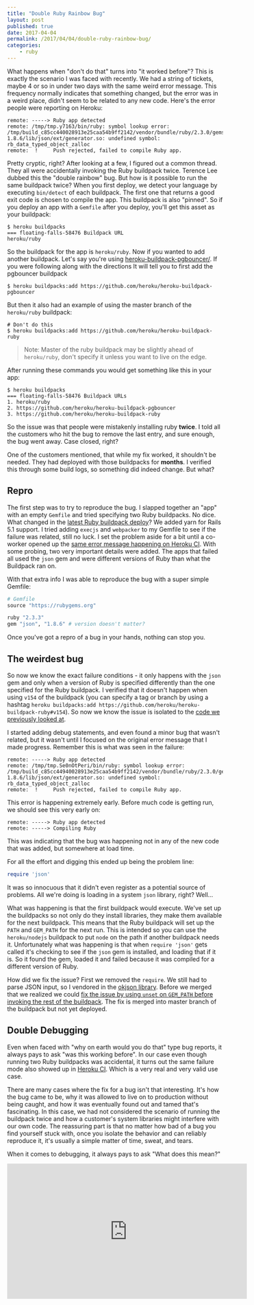 ```yaml
---
title: "Double Ruby Rainbow Bug"
layout: post
published: true
date: 2017-04-04
permalink: /2017/04/04/double-ruby-rainbow-bug/
categories:
    - ruby
---
```


What happens when "don't do that" turns into "it worked before"? This is exactly the scenario I was faced with recently. We had a string of tickets, maybe 4 or so in under two days with the same weird error message. This frequency normally indicates that something changed, but the error was in a weird place, didn't seem to be related to any new code. Here's the error people were reporting on Heroku:

```
remote: -----> Ruby app detected
remote: /tmp/tmp.y7163/bin/ruby: symbol lookup error: /tmp/build_c85cc440028913e25caa54b9ff2142/vendor/bundle/ruby/2.3.0/gems/json-1.8.6/lib/json/ext/generator.so: undefined symbol: rb_data_typed_object_zalloc
remote:  !     Push rejected, failed to compile Ruby app.
```

Pretty cryptic, right? After looking at a few, I figured out a common thread. They all were accidentally invoking the Ruby buildpack twice. Terence Lee dubbed this the "double rainbow" bug. But how is it possible to run the same buildpack twice? When you first deploy, we detect your language by executing `bin/detect` of each buildpack. The first one that returns a good exit code is chosen to compile the app. This buildpack is also "pinned". So if you deploy an app with a `Gemfile` after you deploy, you'll get this asset as your buildpack:

```
$ heroku buildpacks
=== floating-falls-58476 Buildpack URL
heroku/ruby
```

So the buildpack for the app is `heroku/ruby`. Now if you wanted to add another buildpack. Let's say you're using [heroku-buildpack-pgbouncer/](https://github.com/heroku/heroku-buildpack-pgbouncer). If you were following along with the directions It will tell you to first add the pgbouncer buildpack

```
$ heroku buildpacks:add https://github.com/heroku/heroku-buildpack-pgbouncer
```

But then it also had an example of using the master branch of the `heroku/ruby` buildpack:

```
# Don't do this
$ heroku buildpacks:add https://github.com/heroku/heroku-buildpack-ruby
```

> Note: Master of the ruby buildpack may be slightly ahead of `heroku/ruby`, don't specify it unless you want to live on the edge.

After running these commands you would get something like this in your app:

```
$ heroku buildpacks
=== floating-falls-58476 Buildpack URLs
1. heroku/ruby
2. https://github.com/heroku/heroku-buildpack-pgbouncer
3. https://github.com/heroku/heroku-buildpack-ruby
```

So the issue was that people were mistakenly installing ruby __twice__. I told all the customers who hit the bug to remove the last entry, and sure enough, the bug went away. Case closed, right?

One of the customers mentioned, that while my fix worked, it shouldn't be needed. They had deployed with those buildpacks for __months__. I verified this through some build logs, so something did indeed change. But what?

## Repro

The first step was to try to reproduce the bug. I slapped together an "app" with an empty `Gemfile` and tried specifying two Ruby buildpacks. No dice. What changed in the [latest Ruby buildpack deploy](https://github.com/heroku/heroku-buildpack-ruby/compare/v154...v155#diff-3fc66e13e389ff4d15c7ca3ddb86464eR333)? We added yarn for Rails 5.1 support. I tried adding `execjs` and `webpacker` to my Gemfile to see if the failure was related, still no luck. I set the problem aside for a bit until a co-worker opened up the [same error message happening on Heroku CI](https://github.com/heroku/heroku-buildpack-ruby/issues/551). With some probing, two very important details were added. The apps that failed all used the `json` gem and were different versions of Ruby than what the Buildpack ran on.

With that extra info I was able to reproduce the bug with a super simple Gemfile:

```ruby
# Gemfile
source "https://rubygems.org"

ruby "2.3.3"
gem "json", "1.8.6" # version doesn't matter?
```

Once you've got a repro of a bug in your hands, nothing can stop you.

## The weirdest bug

So now we know the exact failure conditions - it only happens with the `json` gem and only when a version of Ruby is specified differently than the one specified for the Ruby buildpack. I verified that it doesn't happen when using `v154` of the buildpack (you can specify a tag or branch by using a hashtag `heroku buildpacks:add https://github.com/heroku/heroku-buildpack-ruby#v154`). So now we know the issue is isolated to the [code we previously looked at](https://github.com/heroku/heroku-buildpack-ruby/compare/v154...v155#diff-3fc66e13e389ff4d15c7ca3ddb86464eR333).

I started adding debug statements, and even found a minor bug that wasn't related, but it wasn't until I focused on the original error message that I made progress. Remember this is what was seen in the failure:


```
remote: -----> Ruby app detected
remote: /tmp/tmp.Se0nOtPeri/bin/ruby: symbol lookup error: /tmp/build_c85cc44940028913e25caa54b9ff2142/vendor/bundle/ruby/2.3.0/gems/json-1.8.6/lib/json/ext/generator.so: undefined symbol: rb_data_typed_object_zalloc
remote:  !     Push rejected, failed to compile Ruby app.
```

This error is happening extremely early. Before much code is getting run, we should see this very early on:

```
remote: -----> Ruby app detected
remote: -----> Compiling Ruby
```

This was indicating that the bug was happening not in any of the new code that was added, but somewhere at load time.

For all the effort and digging this ended up being the problem line:

```ruby
require 'json'
```

It was so innocuous that it didn't even register as a potential source of problems. All we're doing is loading in a system `json` library, right? Well...

What was happening is that the first buildpack would execute. We've set up the buildpacks so not only do they install libraries, they make them available for the next buildpack. This means that the Ruby buildpack will set up the `PATH` and `GEM_PATH` for the next run. This is intended so you can use the `heroku/nodejs` buildpack to put `node` on the path if another buildpack needs it. Unfortunately what was happening is that when `require 'json'` gets called it's checking to see if the `json` gem is installed, and loading that if it is. So it found the gem, loaded it and failed because it was compiled for a different version of Ruby.

How did we fix the issue? First we removed the `require`. We still had to parse JSON input, so I vendored in the [okjson library](https://github.com/kr/okjson). Before we merged that we realized we could [fix the issue by using `unset` on `GEM_PATH` before invoking the rest of the buildpack](https://github.com/heroku/heroku-buildpack-ruby/pull/553). The fix is merged into master branch of the buildpack but not yet deployed.


## Double Debugging

Even when faced with "why on earth would you do that" type bug reports, it always pays to ask "was this working before". In our case even though running two Ruby buildpacks was accidental, it turns out the same failure mode also showed up in [Heroku CI](https://devcenter.heroku.com/articles/heroku-ci). Which is a very real and very valid use case.

There are many cases where the fix for a bug isn't that interesting. It's how the bug came to be, why it was allowed to live on to production without being caught, and how it was eventually found out and tamed that's fascinating. In this case, we had not considered the scenario of running the buildpack twice and how a customer's system libraries might interfere with our own code. The reassuring part is that no matter how bad of a bug you find yourself stuck with, once you isolate the behavior and can reliably reproduce it, it's usually a simple matter of time, sweat, and tears.

When it comes to debugging, it always pays to ask "What does this mean?"

<iframe width="560" height="315" src="https://www.youtube.com/embed/MX0D4oZwCsA" frameborder="0" allowfullscreen></iframe>

